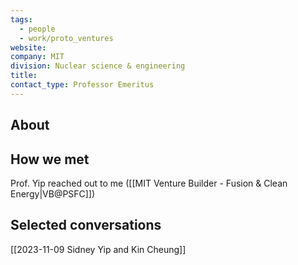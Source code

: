```yaml
---
tags:
  - people
  - work/proto_ventures
website: 
company: MIT
division: Nuclear science & engineering
title: 
contact_type: Professor Emeritus
---
```

## About


## How we met
Prof. Yip reached out to me ([[MIT Venture Builder - Fusion & Clean Energy|VB@PSFC]])

## Selected conversations
[[2023-11-09 Sidney Yip and Kin Cheung]]